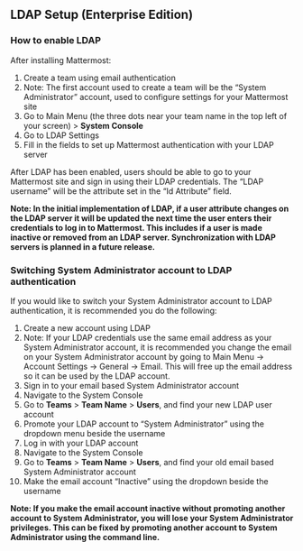 ## LDAP Setup (Enterprise Edition) 

### How to enable LDAP

After installing Mattermost:

1. Create a team using email authentication
  1. Note: The first account used to create a team will be the “System Administrator” account, used to configure settings for your Mattermost site
  2. Go to Main Menu (the three dots near your team name in the top left of your screen) > **System Console**
  3. Go to LDAP Settings
  4. Fill in the fields to set up Mattermost authentication with your LDAP server

  After LDAP has been enabled, users should be able to go to your Mattermost site and sign in using their LDAP credentials. The “LDAP username” will be the attribute set in the “Id Attribute” field. 

  **Note: In the initial implementation of LDAP, if a user attribute changes on the LDAP server it will be updated the next time the user enters their credentials to log in to Mattermost. This includes if a user is made inactive or removed from an LDAP server. Synchronization with LDAP servers is planned in a future release.**

### Switching System Administrator account to LDAP authentication

If you would like to switch your System Administrator account to LDAP authentication, it is recommended you do the following:

1. Create a new account using LDAP
  1. Note: If your LDAP credentials use the same email address as your System Administrator account, it is recommended you change the email on your System Administrator account by going to Main Menu -> Account Settings -> General -> Email. This will free up the email address so it can be used by the LDAP account.
  2. Sign in to your email based System Administrator account
  3. Navigate to the System Console
  4. Go to **Teams** > **Team Name** > **Users**, and find your new LDAP user account
  5. Promote your LDAP account to “System Administrator” using the dropdown menu beside the username
  6. Log in with your LDAP account
  7. Navigate to the System Console
  8. Go to **Teams** > **Team Name** > **Users**, and find your old email based System Administrator account
  9. Make the email account “Inactive” using the dropdown beside the username

  **Note: If you make the email account inactive without promoting another account to System Administrator, you will lose your System Administrator privileges. This can be fixed by promoting another account to System Administrator using the command line.**

